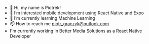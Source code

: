 - 👋 Hi, my name is Piotrek!
- 👀 I’m interested mobile development using React Native and Expo
- 🌱 I’m currently learning Machine Learning
- 📫 How to reach me piotr_graczyk@outlook.com
- I'm currently working in Better Media Solutions as a React Native Developer

<!---
Goldlightdrake/Goldlightdrake is a ✨ special ✨ repository because its `README.md` (this file) appears on your GitHub profile.
You can click the Preview link to take a look at your changes.
--->
